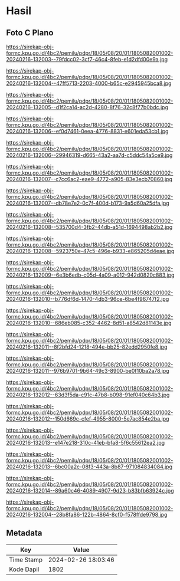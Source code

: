 # Hasil

## Foto C Plano

https://sirekap-obj-formc.kpu.go.id/4bc2/pemilu/pdpr/18/05/08/20/01/1805082001002-20240216-132003--79fdcc02-3cf7-46c4-8feb-e1d2dfd00e9a.jpg

https://sirekap-obj-formc.kpu.go.id/4bc2/pemilu/pdpr/18/05/08/20/01/1805082001002-20240216-132004--47ff5713-2203-4000-b65c-e2945945bca8.jpg

https://sirekap-obj-formc.kpu.go.id/4bc2/pemilu/pdpr/18/05/08/20/01/1805082001002-20240216-132005--d1f2ca14-ac2d-4280-8f76-32c8f77b0bdc.jpg

https://sirekap-obj-formc.kpu.go.id/4bc2/pemilu/pdpr/18/05/08/20/01/1805082001002-20240216-132006--ef0d7461-0eea-4776-8831-e601eda53cb1.jpg

https://sirekap-obj-formc.kpu.go.id/4bc2/pemilu/pdpr/18/05/08/20/01/1805082001002-20240216-132006--29946319-d665-43a2-aa7d-c5ddc54a5ce9.jpg

https://sirekap-obj-formc.kpu.go.id/4bc2/pemilu/pdpr/18/05/08/20/01/1805082001002-20240216-132007--c7cc6ac2-eae9-4772-a905-83e3ecb70860.jpg

https://sirekap-obj-formc.kpu.go.id/4bc2/pemilu/pdpr/18/05/08/20/01/1805082001002-20240216-132007--db78e7e2-0c7f-400d-b173-9a5d60a25dfa.jpg

https://sirekap-obj-formc.kpu.go.id/4bc2/pemilu/pdpr/18/05/08/20/01/1805082001002-20240216-132008--535700d4-3fb2-44db-a51d-1694498ab2b2.jpg

https://sirekap-obj-formc.kpu.go.id/4bc2/pemilu/pdpr/18/05/08/20/01/1805082001002-20240216-132008--5923750e-47c5-496e-b933-e865205d4eae.jpg

https://sirekap-obj-formc.kpu.go.id/4bc2/pemilu/pdpr/18/05/08/20/01/1805082001002-20240216-132009--6e3b6edb-c05d-4a09-a012-942d0820c883.jpg

https://sirekap-obj-formc.kpu.go.id/4bc2/pemilu/pdpr/18/05/08/20/01/1805082001002-20240216-132010--b776df6d-1470-4db3-96ce-6be4f96747f2.jpg

https://sirekap-obj-formc.kpu.go.id/4bc2/pemilu/pdpr/18/05/08/20/01/1805082001002-20240216-132010--686eb085-c352-4462-8d51-a8542d81143e.jpg

https://sirekap-obj-formc.kpu.go.id/4bc2/pemilu/pdpr/18/05/08/20/01/1805082001002-20240216-132011--8f2bfd24-1218-494e-bb25-82edd2950fe8.jpg

https://sirekap-obj-formc.kpu.go.id/4bc2/pemilu/pdpr/18/05/08/20/01/1805082001002-20240216-132011--976b9701-9b64-49c3-8900-be0f10ba2a78.jpg

https://sirekap-obj-formc.kpu.go.id/4bc2/pemilu/pdpr/18/05/08/20/01/1805082001002-20240216-132012--63d3f5da-c91c-47b8-b098-91ef040c64b3.jpg

https://sirekap-obj-formc.kpu.go.id/4bc2/pemilu/pdpr/18/05/08/20/01/1805082001002-20240216-132012--150d669c-cfef-4955-8000-5e7ac854e2ba.jpg

https://sirekap-obj-formc.kpu.go.id/4bc2/pemilu/pdpr/18/05/08/20/01/1805082001002-20240216-132013--e147e218-310c-41eb-bfa8-5f6c55612ea2.jpg

https://sirekap-obj-formc.kpu.go.id/4bc2/pemilu/pdpr/18/05/08/20/01/1805082001002-20240216-132013--6bc00a2c-08f3-443a-8b87-971084834084.jpg

https://sirekap-obj-formc.kpu.go.id/4bc2/pemilu/pdpr/18/05/08/20/01/1805082001002-20240216-132014--89a60c46-4089-4907-9d23-b83bfb63924c.jpg

https://sirekap-obj-formc.kpu.go.id/4bc2/pemilu/pdpr/18/05/08/20/01/1805082001002-20240216-132004--28b8fa86-122b-4864-8cf0-f578ffde9798.jpg


## Metadata

| Key        | Value               |
| ---------- | ------------------- |
| Time Stamp | 2024-02-26 18:03:46 |
| Kode Dapil | 1802                |



